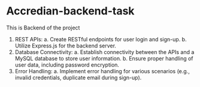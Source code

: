 # Accredian-backend-task

This is Backend of the project 
1. REST APIs:
a. Create RESTful endpoints for user login and sign-up.
b. Utilize Express.js for the backend server.
2. Database Connectivity:
a. Establish connectivity between the APIs and a MySQL database to store user
information.
b. Ensure proper handling of user data, including password encryption.
3. Error Handling:
a. Implement error handling for various scenarios (e.g., invalid credentials, duplicate
email during sign-up).
